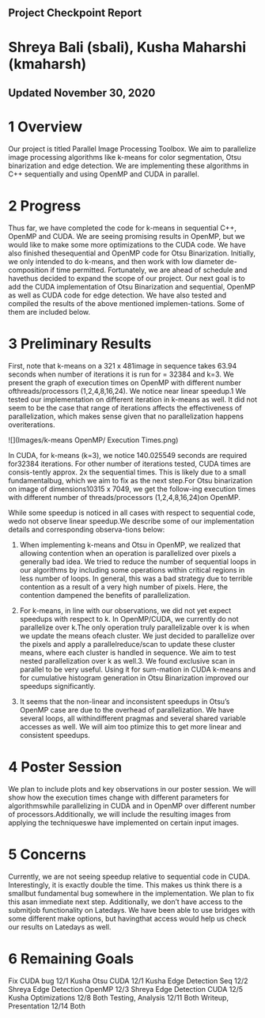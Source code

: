 ## Project Checkpoint Report
# Shreya Bali (sbali), Kusha Maharshi (kmaharsh)
## Updated November 30, 2020

# 1 Overview
Our project is titled Parallel Image Processing Toolbox. We aim to parallelize image processing algorithms like k-means for color segmentation, Otsu binarization and edge detection.  We are implementing these algorithms in C++ sequentially and using OpenMP and CUDA in parallel.

# 2  Progress
Thus far, we have completed the code for k-means in sequential C++, OpenMP and CUDA. We are seeing promising results in OpenMP, but we would like to make some more optimizations to the CUDA code.  We have also finished thesequential and OpenMP code for Otsu Binarization. Initially, we only intended to do k-means, and then work with low diameter de-composition if time permitted.  Fortunately, we are ahead of schedule and havethus decided to expand the scope of our project.  Our next goal is to add the CUDA implementation of Otsu Binarization and sequential,  OpenMP as well as CUDA code for edge detection. We have also tested and compiled the results of the above mentioned implemen-tations.  Some of them are included below.

# 3  Preliminary Results
First, note that k-means on a 321 x 481image in sequence takes 63.94 seconds when number of iterations it is run for = 32384 and k=3. We present the graph of execution times on OpenMP with different number ofthreads/processors (1,2,4,8,16,24).  We notice near linear speedup.1
We  tested  our  implementation  on  different  iteration  in  k-means  as  well. It did not seem to be the case that range of iterations affects the effectiveness of parallelization,  which  makes  sense  given  that  no  parallelization  happens  overiterations. 

![](Images/k-means OpenMP\/ Execution Times.png)

In  CUDA,  for  k-means  (k=3),  we  notice  140.025549  seconds  are  required  for32384 iterations.  For other number of iterations tested, CUDA times are consis-tently approx.  2x the sequential times.  This is likely due to a small fundamentalbug, which we aim to fix as the next step.For Otsu binarization on image of dimensions10315 x 7049, we get the follow-ing execution times with different number of threads/processors (1,2,4,8,16,24)on OpenMP.

While some speedup is noticed in all cases with respect to sequential code, wedo not observe linear speedup.We  describe  some  of  our  implementation  details  and  corresponding  observa-tions below:
1.   When  implementing  k-means  and  Otsu  in  OpenMP,  we  realized  that  allowing contention when an operation is parallelized over pixels a generally bad idea.  We tried to reduce the number of sequential loops in our algorithms by including some operations within critical regions in less number of loops.  In general, this was a bad strategy due to terrible contention as a result of a very high number of pixels.  Here, the contention dampened the benefits of parallelization.

2.  For k-means, in line with our observations, we did not yet expect speedups with respect to k.  In OpenMP/CUDA, we currently do not parallelize over k.The only operation truly parallelizable over k is when we update the means ofeach cluster.  We just decided to parallelize over the pixels and apply a parallelreduce/scan  to  update  these  cluster  means,  where  each  cluster  is  handled  in sequence.  We aim to test nested parallelization over k as well.3.   We  found  exclusive  scan  in  parallel  to  be  very  useful.   Using  it  for  sum-mation  in  CUDA  k-means  and  for  cumulative  histogram  generation  in  Otsu Binarization improved our speedups significantly.

4.  It seems that the non-linear and inconsistent speedups in Otsu’s OpenMP case are due to the overhead of parallelization.  We have several loops, all withindifferent pragmas and several shared variable accesses as well.  We will aim too ptimize this to get more linear and consistent speedups.

# 4  Poster Session
We plan to include plots and key observations in our poster session.  We will show how the execution times change with different parameters for algorithmswhile parallelizing in CUDA and in OpenMP over different number of processors.Additionally, we will include the resulting images from applying the techniqueswe have implemented on certain input images.

# 5  Concerns
Currently,  we  are  not  seeing  speedup  relative  to  sequential  code  in  CUDA. Interestingly, it is exactly double the time.  This makes us think there is a smallbut fundamental bug somewhere in the implementation.  We plan to fix this asan immediate next step. Additionally, we don’t have access to the submitjob functionality on Latedays. We have been able to use bridges with some different make options, but havingthat access would help us check our results on Latedays as well.

# 6  Remaining Goals
Fix CUDA bug 12/1 Kusha
Otsu CUDA 12/1 Kusha
Edge Detection Seq 12/2 Shreya 
Edge Detection OpenMP 12/3 Shreya 
Edge Detection CUDA 12/5 Kusha
Optimizations 12/8 Both
Testing, Analysis 12/11 Both 
Writeup, Presentation 12/14 Both
